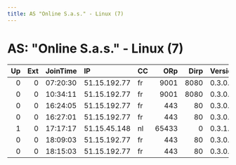 ```yaml
---
title: AS "Online S.a.s." - Linux (7)
---
```


# AS: "Online S.a.s." - Linux (7)

|   Up |   Ext | JoinTime   | IP           | CC   |   ORp |   Dirp | Version   | Contact   | Nickname        |   eFamMembers |
|-----:|------:|:-----------|:-------------|:-----|------:|-------:|:----------|:----------|:----------------|--------------:|
|    0 |     0 | 07:20:30   | 51.15.192.77 | fr   |  9001 |   8080 | 0.3.0.11  | None      | isprjr0         |             1 |
|    0 |     0 | 10:34:11   | 51.15.192.77 | fr   |  9001 |   8080 | 0.3.0.11  | None      | isprjr0         |             1 |
|    0 |     0 | 16:24:05   | 51.15.192.77 | fr   |   443 |     80 | 0.3.0.11  | None      | isprjr0         |             1 |
|    0 |     0 | 16:27:01   | 51.15.192.77 | fr   |   443 |     80 | 0.3.0.11  | None      | isprjr0         |             1 |
|    1 |     0 | 17:17:17   | 51.15.45.148 | nl   | 65433 |      0 | 0.3.1.7   | None      | toolazytoconfig |             1 |
|    0 |     0 | 18:09:03   | 51.15.192.77 | fr   |   443 |     80 | 0.3.0.11  | None      | isprjr0         |             1 |
|    0 |     0 | 18:15:03   | 51.15.192.77 | fr   |   443 |     80 | 0.3.0.11  | None      | isprjr0         |             1 |
